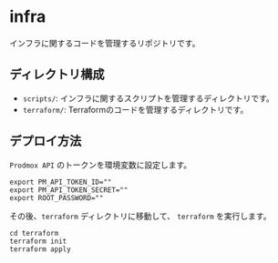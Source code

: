 # infra

インフラに関するコードを管理するリポジトリです。

## ディレクトリ構成

- `scripts/`: インフラに関するスクリプトを管理するディレクトリです。
- `terraform/`: Terraformのコードを管理するディレクトリです。

## デプロイ方法

`Prodmox API` のトークンを環境変数に設定します。

```shell
export PM_API_TOKEN_ID=""
export PM_API_TOKEN_SECRET=""
export ROOT_PASSWORD=""
```

その後、`terraform` ディレクトリに移動して、 `terraform` を実行します。

```shell
cd terraform
terraform init
terraform apply
```
